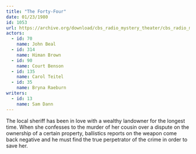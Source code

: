 ```yaml
---
title: "The Forty-Four"
date: 01/23/1980
id: 1053
url: https://archive.org/download/cbs_radio_mystery_theater/cbs_radio_mystery_theater-1051-1100.zip/cbs_radio_mystery_theater-1051-1100%2Fcbsrmt_1053_the_forty_four.mp3
actors:  
  - id: 70
    name: John Beal  
  - id: 314
    name: Himan Brown  
  - id: 90
    name: Court Benson  
  - id: 135
    name: Carol Teitel  
  - id: 35
    name: Bryna Raeburn
writers:  
  - id: 13
    name: Sam Dann
---
```

The local sheriff has been in love with a wealthy landowner for the longest time. When she confesses to the murder of her cousin over a dispute on the ownership of a certain property, ballistics reports on the weapon come back negative and he must find the true perpetrator of the crime in order to save her.